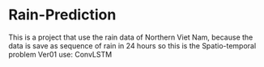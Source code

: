 # Rain-Prediction
This is a project that use the rain data of Northern Viet Nam, because the data is save as sequence of rain in 24 hours so this is the Spatio-temporal problem
Ver01 use: ConvLSTM
